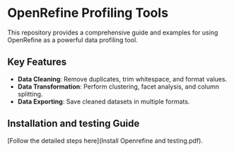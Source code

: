 # OpenRefine Profiling Tools

This repository provides a comprehensive guide and examples for using OpenRefine as a powerful data profiling tool.  

## Key Features
- **Data Cleaning**: Remove duplicates, trim whitespace, and format values.
- **Data Transformation**: Perform clustering, facet analysis, and column splitting.
- **Data Exporting**: Save cleaned datasets in multiple formats.

## Installation and testing Guide
[Follow the detailed steps here](Install Openrefine and testing.pdf).

